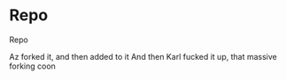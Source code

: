 Repo
====

Repo

Az forked it, and then added to it
And then Karl fucked it up, that massive forking coon
